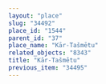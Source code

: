 ```yaml
---
layout: "place"
slug: "34492"
place_id: "1544"
parent_id: "37"
place_name: "Kār-Tašmētu"
related_objects: "8343"
title: "Kār-Tašmētu"
previous_item: "34495"
---
```

